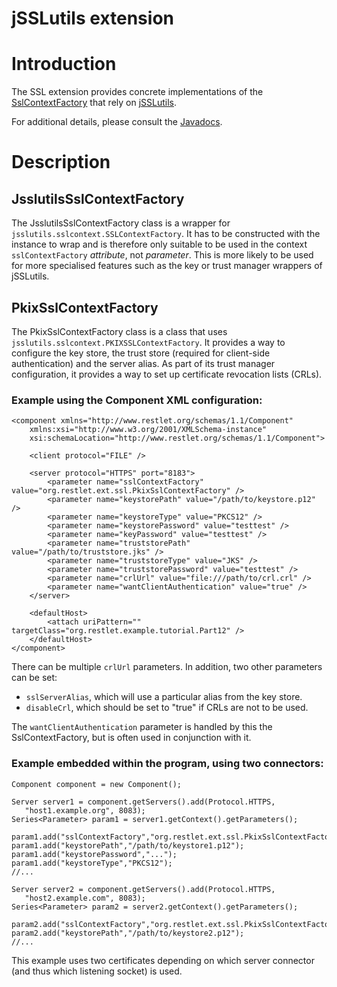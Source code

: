 jSSLutils extension
===================

Introduction
============

The SSL extension provides concrete implementations of the
[SslContextFactory](http://restlet.org/learn/javadocs/2.1/jse/engine/org/restlet/engine/security/SslContextFactory.html)
that rely on
[jSSLutils](http://code.google.com/p/jsslutils/).

For additional details, please consult the
[Javadocs](http://restlet.org/learn/javadocs/2.1/jse/ext/org/restlet/ext/ssl/package-summary.html).

Description
===========

JsslutilsSslContextFactory
--------------------------

The JsslutilsSslContextFactory class is a wrapper for
`jsslutils.sslcontext.SSLContextFactory`. It has to be constructed with
the instance to wrap and is therefore only suitable to be used in the
context `sslContextFactory` *attribute*, not *parameter*. This is more
likely to be used for more specialised features such as the key or trust
manager wrappers of jSSLutils.

PkixSslContextFactory
---------------------

The PkixSslContextFactory class is a class that uses
`jsslutils.sslcontext.PKIXSSLContextFactory`. It provides a way to
configure the key store, the trust store (required for client-side
authentication) and the server alias. As part of its trust manager
configuration, it provides a way to set up certificate revocation lists
(CRLs).

### Example using the Component XML configuration:

    <component xmlns="http://www.restlet.org/schemas/1.1/Component"
        xmlns:xsi="http://www.w3.org/2001/XMLSchema-instance"
        xsi:schemaLocation="http://www.restlet.org/schemas/1.1/Component">

        <client protocol="FILE" />

        <server protocol="HTTPS" port="8183">
            <parameter name="sslContextFactory" value="org.restlet.ext.ssl.PkixSslContextFactory" />
            <parameter name="keystorePath" value="/path/to/keystore.p12" />
            <parameter name="keystoreType" value="PKCS12" />
            <parameter name="keystorePassword" value="testtest" />
            <parameter name="keyPassword" value="testtest" />
            <parameter name="truststorePath" value="/path/to/truststore.jks" />
            <parameter name="truststoreType" value="JKS" />
            <parameter name="truststorePassword" value="testtest" />
            <parameter name="crlUrl" value="file:///path/to/crl.crl" />
            <parameter name="wantClientAuthentication" value="true" />
        </server>

        <defaultHost>
            <attach uriPattern="" targetClass="org.restlet.example.tutorial.Part12" />
        </defaultHost>
    </component>

There can be multiple `crlUrl` parameters. In addition, two other
parameters can be set:

-   `sslServerAlias`, which will use a particular alias from the key
    store.
-   `disableCrl`, which should be set to "true" if CRLs are not to be
    used.

The `wantClientAuthentication` parameter is handled by this the
SslContextFactory, but is often used in conjunction with it.

### Example embedded within the program, using two connectors:

    Component component = new Component();

    Server server1 = component.getServers().add(Protocol.HTTPS, 
       "host1.example.org", 8083);
    Series<Parameter> param1 = server1.getContext().getParameters();
     
    param1.add("sslContextFactory","org.restlet.ext.ssl.PkixSslContextFactory");
    param1.add("keystorePath","/path/to/keystore1.p12");
    param1.add("keystorePassword","...");
    param1.add("keystoreType","PKCS12");
    //...

    Server server2 = component.getServers().add(Protocol.HTTPS, 
       "host2.example.com", 8083);
    Series<Parameter> param2 = server2.getContext().getParameters();
     
    param2.add("sslContextFactory","org.restlet.ext.ssl.PkixSslContextFactory");
    param2.add("keystorePath","/path/to/keystore2.p12");
    //...

This example uses two certificates depending on which server connector
(and thus which listening socket) is used.

